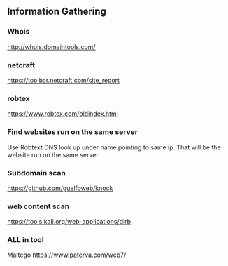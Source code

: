 ## Information Gathering

### Whois
http://whois.domaintools.com/

### netcraft
https://toolbar.netcraft.com/site_report

### robtex
https://www.robtex.com/oldindex.html

### Find websites run on the same server
Use Robtext DNS look up under name pointing to same ip. That will be the website run on the same server.

### Subdomain scan
https://github.com/guelfoweb/knock

### web content scan
https://tools.kali.org/web-applications/dirb

### ALL in tool
Maltego
https://www.paterva.com/web7/

